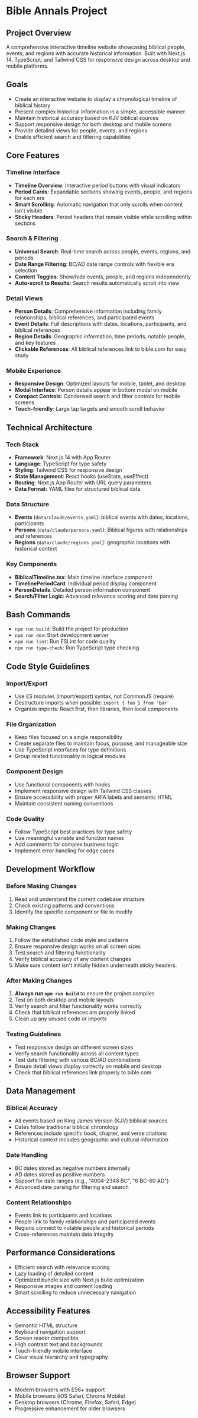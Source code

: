 # Bible Annals Project

## Project Overview
A comprehensive interactive timeline website showcasing biblical people, events, and regions with accurate historical information. Built with Next.js 14, TypeScript, and Tailwind CSS for responsive design across desktop and mobile platforms.

## Goals
- Create an interactive website to display a chronological timeline of biblical history
- Present complex historical information in a simple, accessible manner
- Maintain historical accuracy based on KJV biblical sources
- Support responsive design for both desktop and mobile screens
- Provide detailed views for people, events, and regions
- Enable efficient search and filtering capabilities

## Core Features

### Timeline Interface
- **Timeline Overview**: Interactive period buttons with visual indicators
- **Period Cards**: Expandable sections showing events, people, and regions for each era
- **Smart Scrolling**: Automatic navigation that only scrolls when content isn't visible
- **Sticky Headers**: Period headers that remain visible while scrolling within sections

### Search & Filtering
- **Universal Search**: Real-time search across people, events, regions, and periods
- **Date Range Filtering**: BC/AD date range controls with flexible era selection
- **Content Toggles**: Show/hide events, people, and regions independently
- **Auto-scroll to Results**: Search results automatically scroll into view

### Detail Views
- **Person Details**: Comprehensive information including family relationships, biblical references, and participated events
- **Event Details**: Full descriptions with dates, locations, participants, and biblical references  
- **Region Details**: Geographic information, time periods, notable people, and key features
- **Clickable References**: All biblical references link to bible.com for easy study

### Mobile Experience
- **Responsive Design**: Optimized layouts for mobile, tablet, and desktop
- **Modal Interface**: Person details appear in bottom modal on mobile
- **Compact Controls**: Condensed search and filter controls for mobile screens
- **Touch-friendly**: Large tap targets and smooth scroll behavior

## Technical Architecture

### Tech Stack
- **Framework**: Next.js 14 with App Router
- **Language**: TypeScript for type safety
- **Styling**: Tailwind CSS for responsive design
- **State Management**: React hooks (useState, useEffect)
- **Routing**: Next.js App Router with URL query parameters
- **Data Format**: YAML files for structured biblical data

### Data Structure
- **Events** (`data/claude/events.yaml`): biblical events with dates, locations, participants
- **Persons** (`data/claude/persons.yaml`): Biblical figures with relationships and references
- **Regions** (`data/claude/regions.yaml`): geographic locations with historical context

### Key Components
- **BiblicalTimeline.tsx**: Main timeline interface component
- **TimelinePeriodCard**: Individual period display component
- **PersonDetails**: Detailed person information component
- **Search/Filter Logic**: Advanced relevance scoring and date parsing

## Bash Commands
- `npm run build`: Build the project for production
- `npm run dev`: Start development server
- `npm run lint`: Run ESLint for code quality
- `npm run type-check`: Run TypeScript type checking

## Code Style Guidelines

### Import/Export
- Use ES modules (import/export) syntax, not CommonJS (require)
- Destructure imports when possible: `import { foo } from 'bar'`
- Organize imports: React first, then libraries, then local components

### File Organization
- Keep files focused on a single responsibility
- Create separate files to maintain focus, purpose, and manageable size
- Use TypeScript interfaces for type definitions
- Group related functionality in logical modules

### Component Design
- Use functional components with hooks
- Implement responsive design with Tailwind CSS classes
- Ensure accessibility with proper ARIA labels and semantic HTML
- Maintain consistent naming conventions

### Code Quality
- Follow TypeScript best practices for type safety
- Use meaningful variable and function names
- Add comments for complex business logic
- Implement error handling for edge cases

## Development Workflow

### Before Making Changes
1. Read and understand the current codebase structure
2. Check existing patterns and conventions
3. Identify the specific component or file to modify

### Making Changes
1. Follow the established code style and patterns
2. Ensure responsive design works on all screen sizes
3. Test search and filtering functionality
4. Verify biblical accuracy of any content changes
5. Make sure content isn't initially hidden underneath sticky headers.

### After Making Changes
1. **Always run `npm run build`** to ensure the project compiles
2. Test on both desktop and mobile layouts
3. Verify search and filter functionality works correctly
4. Check that biblical references are properly linked
5. Clean up any unused code or imports

### Testing Guidelines
- Test responsive design on different screen sizes
- Verify search functionality across all content types
- Test date filtering with various BC/AD combinations
- Ensure detail views display correctly on mobile and desktop
- Check that biblical references link properly to bible.com

## Data Management

### Biblical Accuracy
- All events based on King James Version (KJV) biblical sources
- Dates follow traditional biblical chronology
- References include specific book, chapter, and verse citations
- Historical context includes geographic and cultural information

### Date Handling
- BC dates stored as negative numbers internally
- AD dates stored as positive numbers
- Support for date ranges (e.g., "4004-2348 BC", "6 BC-60 AD")
- Advanced date parsing for filtering and search

### Content Relationships
- Events link to participants and locations
- People link to family relationships and participated events
- Regions connect to notable people and historical periods
- Cross-references maintain data integrity

## Performance Considerations
- Efficient search with relevance scoring
- Lazy loading of detailed content
- Optimized bundle size with Next.js build optimization
- Responsive images and content loading
- Smart scrolling to reduce unnecessary navigation

## Accessibility Features
- Semantic HTML structure
- Keyboard navigation support
- Screen reader compatible
- High contrast text and backgrounds
- Touch-friendly mobile interface
- Clear visual hierarchy and typography

## Browser Support
- Modern browsers with ES6+ support
- Mobile browsers (iOS Safari, Chrome Mobile)
- Desktop browsers (Chrome, Firefox, Safari, Edge)
- Progressive enhancement for older browsers